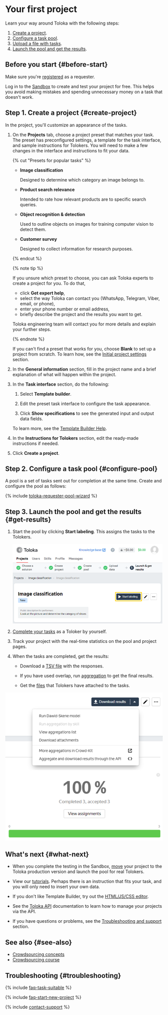 # Your first project

Learn your way around Toloka with the following steps:

1. [Create a project](#create-project).
1. [Configure a task pool](#configure-pool).
1. [Upload a file with tasks](#upload-tasks).
1. [Launch the pool and get the results](#get-results).

## Before you start {#before-start}

Make sure you're [registered](access.md) as a requester.

Log in to the [Sandbox](sandbox.md) to create and test your project for free. This helps you avoid making mistakes and spending unnecessary money on a task that doesn't work.

## Step 1. Create a project {#create-project}

In the project, you'll customize an appearance of the tasks.

1. On the **Projects** tab, choose a project preset that matches your task. The preset has preconfigured settings, a template for the task interface, and sample instructions for Tolokers. You will need to make a few changes in the interface and instructions to fit your data.

    {% cut "Presets for popular tasks" %}

    - **Image classification**

        Designed to determine which category an image belongs to.

    - **Product search relevance**

        Intended to rate how relevant products are to specific search queries.

    - **Object recognition & detection**

        Used to outline objects on images for training computer vision to detect them.

    - **Customer survey**

        Designed to collect information for research purposes.

    {% endcut %}

    {% note tip %}

    If you unsure which preset to choose, you can ask Toloka experts to create a project for you. To do that,

    - click **Get expert help**,
    - select the way Toloka can contact you (WhatsApp, Telegram, Viber, email, or phone),
    - enter your phone number or email address,
    - briefly describe the project and the results you want to get.

    Toloka engineering team will contact you for more details and explain your further steps.

    {% endnote %}

    If you can't find a preset that works for you, choose **Blank** to set up a project from scratch. To learn how, see the [Initial project settings](project.md) section.

1. In the **General information** section, fill in the project name and a brief explanation of what will happen within the project.

1. In the **Task interface** section, do the following:

    1. Select **Template builder**.

    1. Edit the preset task interface to configure the task appearance.

    1. Click **Show specifications** to see the generated input and output data fields.

    To learn more, see the [Template Builder Help](../../template-builder/index.md).

1. In the **Instructions for Tolokers** section, edit the ready-made instructions if needed.

1. Click **Create a project**.

## Step 2. Configure a task pool {#configure-pool}

A pool is a set of tasks sent out for completion at the same time. Create and configure the pool as follows:

{% include [toloka-requester-pool-wizard](../_includes/toloka-requester-source/id-toloka-requester-source/pool-wizard.md) %}

## Step 3. Launch the pool and get the results {#get-results}

1. Start the pool by clicking **Start labeling**. This assigns the tasks to the Tolokers.

    ![](../_images/first-project/start-pool.png)

1. [Complete your tasks](sandbox.md#self) as a Toloker by yourself.

1. Track your project with the real-time statistics on the pool and project pages.

1. When the tasks are completed, get the results:

    - Download a [TSV file](result-of-eval.md) with the responses.

    - If you have used overlap, run [aggregation](result-aggregation.md) to get the final results.

    - Get the [files](result-of-eval.md) that Tolokers have attached to the tasks.

![](../_images/first-project/download-results.png)

## What's next {#what-next}

- When you complete the testing in the Sandbox, [move](sandbox.md#export) your project to the Toloka production version and launch the pool for real Tolokers.

- View our [tutorials](../tutorials/usecases.md). Perhaps there is an instruction that fits your task, and you will only need to insert your own data.

- If you don't like Template Builder, try out the [HTML/JS/CSS editor](spec.md).

- See the [Toloka API](https://toloka.ai/docs/api/api-reference/) documentation to learn how to manage your projects via the API.

- If you have questions or problems, see the [Troubleshooting and support](../troubleshooting/troubleshooting.md) section.

## See also {#see-also}

- [Crowdsourcing concepts](https://toloka.ai/knowledgebase/crowdsourcing-concepts/)
- [Crowdsourcing course](https://toloka.ai/academy/self-study-guide/)

## Troubleshooting {#troubleshooting}

{% include [faq-task-suitable](../_includes/faq/register-and-start/task-suitable.md) %}

{% include [faq-start-new-project](../_includes/faq/register-and-start/start-new-project.md) %}

{% include [contact-support](../_includes/contact-support.md) %}